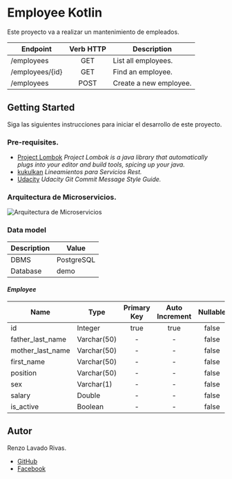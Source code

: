 # Employee Kotlin
Este proyecto va a realizar un mantenimiento de empleados.

| Endpoint | Verb HTTP | Description |
| -------- | :-------: | ----------- |
| /employees | GET | List all employees. |
| /employees/{id} | GET | Find an employee. |
| /employees | POST | Create a new employee. |

## Getting Started

Siga las siguientes instrucciones para iniciar el desarrollo de este proyecto.

### Pre-requisites.

* [Project Lombok](https://projectlombok.org/) *Project Lombok is a java library that automatically plugs into your editor and build tools, spicing up your java.*
* [kukulkan](https://kukulkan-project.github.io/lineamientos/rest-guideline-kukulkan/) *Lineamientos para Servicios Rest.*
* [Udacity](https://udacity.github.io/git-styleguide/) *Udacity Git Commit Message Style Guide.*

### Arquitectura de Microservicios.
![Arquitectura de Microservicios](https://user-images.githubusercontent.com/50929974/86736585-4397b880-bff9-11ea-863d-fd4311744753.jpeg)

### Data model
| Description | Value |
| ----------- | ----- |
| DBMS | PostgreSQL |
| Database | demo |

#### *Employee*
| Name | Type | Primary Key | Auto Increment | Nullable |
| ---- | ---- | :---------: | :------------: | :------: |
| id | Integer | true | true | false | 
| father_last_name | Varchar(50) | - | - | false |
| mother_last_name | Varchar(50) | - | - | false |
| first_name | Varchar(50) | - | - | false |
| position | Varchar(50) | - | - | false |
| sex | Varchar(1) | - | - | false |
| salary | Double | - | - | false |
| is_active | Boolean | - | - | false |

## Autor
Renzo Lavado Rivas.
* [GitHub](https://github.com/Relari)
* [Facebook](https://www.facebook.com/Relari) 
